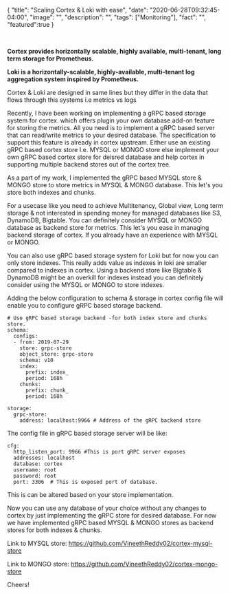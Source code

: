 {
  "title": "Scaling Cortex & Loki with ease",
  "date": "2020-06-28T09:32:45-04:00",
  "image": "",
  "description": "",
  "tags": ["Monitoring"],
  "fact": "",
  "featured":true
}

<br>


**Cortex provides horizontally scalable, highly available, multi-tenant, long term storage for Prometheus.**

**Loki is a horizontally-scalable, highly-available, multi-tenant log aggregation system inspired by Prometheus.**

Cortex & Loki are designed in same lines but they differ in the data that flows through this systems i.e metrics vs logs

Recently, I have been working on implementing a gRPC based storage system for cortex. which offers plugin your own database add-on feature for storing the metrics. All you need is to implement a gRPC based server that can read/write metrics to your desired database. The specification to support this feature is already in cortex upstream. Either use an existing gRPC based cortex store I.e. MYSQL or MONGO store else implement your own gRPC based cortex store for deisred database and help cortex in supporting multiple backend stores out of the cortex tree. 

As a part of my work, I implemented the gRPC based MYSQL store & MONGO store to store metrics in MYSQL & MONGO database. This let's you store both indexes and chunks.

For a usecase like you need to achieve Multitenancy, Global view, Long term storage & not interested in spending money for managed databases like S3, DynamoDB, Bigtable. You can definitely consider MYSQL or MONGO database as backend store for metrics. This let's you ease in managing backend storage of cortex. If you already have an experience with MYSQL or MONGO.

You can also use gRPC based storage system for Loki but for now you can only store indexes. This really adds value as indexes in loki are smaller compared to indexes in cortex. Using a backend store like Bigtable & DynamoDB might be an overkill for indexes instead you can definitely consider using the MYSQL or MONGO to store indexes. 

Adding the below configuration to schema & storage in cortex config file will enable you to configure gRPC based storage backend.

```
# Use gRPC based storage backend -for both index store and chunks store.
schema:
  configs:
  - from: 2019-07-29
    store: grpc-store
    object_store: grpc-store
    schema: v10
    index:
      prefix: index_
      period: 168h
    chunks:
      prefix: chunk_
      period: 168h

storage:
  grpc-store: 
    address: localhost:9966 # Address of the gRPC backend store
```

The config file in gRPC based storage server will be like:

```
cfg:
  http_listen_port: 9966 #This is port gRPC server exposes
  addresses: localhost
  database: cortex
  username: root
  password: root
  port: 3306  # This is exposed port of database.
```

This is can be altered based on your store implementation. 

Now you can use any database of your choice without any changes to cortex by just implementing the gRPC store for desired database. For now we have implemented gRPC based MYSQL & MONGO stores as backend stores for both indexes & chunks.

Link to MYSQL store: https://github.com/VineethReddy02/cortex-mysql-store

Link to MONGO store: https://github.com/VineethReddy02/cortex-mongo-store

Cheers!



